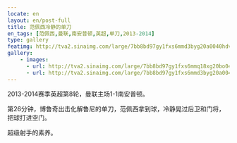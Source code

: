 ```yaml
---
locate: en
layout: en/post-full
title: 范佩西冷静的单刀
en_tags: [范佩西,曼联,南安普顿,英超,单刀,2013-2014]
type: gallery
featimg: http://tva2.sinaimg.com/large/7bb8bd97gy1fxs6mmd3byg20a0040hdv.gif
gallery:
    - images:
      - url: http://tva2.sinaimg.com/large/7bb8bd97gy1fxs6mmq18xg20bo04o7wj.gif
      - url: http://tva2.sinaimg.com/large/7bb8bd97gy1fxs6mmd3byg20a0040hdv.gif
---
```


2013-2014赛季英超第8轮，曼联主场1-1南安普顿。

第26分钟，博鲁奇出击化解鲁尼的单刀，范佩西拿到球，冷静晃过后卫和门将，把球打进空门。

超级射手的素养。